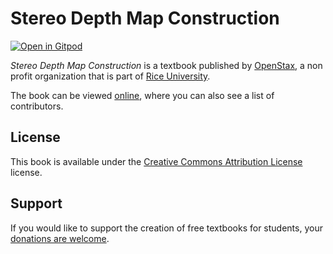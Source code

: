 # Stereo Depth Map Construction

[![Open in Gitpod](https://gitpod.io/button/open-in-gitpod.svg)](https://gitpod.io/from-referrer/)

_Stereo Depth Map Construction_ is a textbook published by [OpenStax](https://openstax.org/), a non profit organization that is part of [Rice University](https://www.rice.edu/).

The book can be viewed [online](https://github.com/cnx-user-books/cnxbook-stereo-depth-map-construction/releases/latest), where you can also see a list of contributors.

## License
This book is available under the [Creative Commons Attribution License](./LICENSE) license.

## Support
If you would like to support the creation of free textbooks for students, your [donations are welcome](https://riceconnect.rice.edu/donation/support-openstax-banner).
